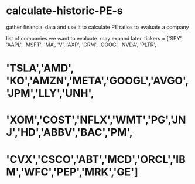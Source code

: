 # calculate-historic-PE-s
gather financial data and use it to calculate PE ratios to evaluate a company

list of companies we want to evaluate. may expand later. tickers = ['SPY', 'AAPL', 'MSFT', 'MA', 'V', 'AXP', 'CRM', 'GOOG', 'NVDA', 'PLTR', 
#           'TSLA','AMD', 'KO','AMZN','META','GOOGL','AVGO','JPM','LLY','UNH',
#           'XOM','COST','NFLX','WMT','PG','JNJ','HD','ABBV','BAC','PM',
#           'CVX','CSCO','ABT','MCD','ORCL','IBM','WFC','PEP','MRK','GE']